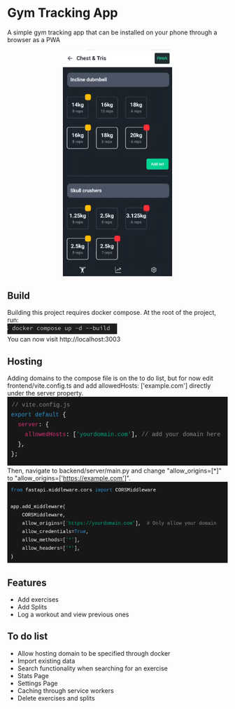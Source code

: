 # Gym Tracking App

A simple gym tracking app that can be installed on your phone through a browser as a PWA

<p align="center">
  <img src='images/AppImage.png' alt='app-screenshot' width=250>
</p>



## Build
Building this project requires docker compose. At the root of the project, run: 
<br>
![Alt text](images/ComposeCommand.png)
<br>
You can now visit http://localhost:3003

## Hosting

Adding domains to the compose file is on the to do list, but for now edit frontend/vite.config.ts and add allowedHosts: ['example.com'] directly under the server property.
<br>
![Alt text](images/viteConfig.png)
<br>
Then, navigate to backend/server/main.py and change "allow_origins=[*]" to "allow_origins=['https://example.com']".
<br>
![Alt text](images/PythonCORS.png)
<br>

## Features

- Add exercises
- Add Splits
- Log a workout and view previous ones

## To do list
- Allow hosting domain to be specified through docker
- Import existing data
- Search functionality when searching for an exercise
- Stats Page
- Settings Page
- Caching through service workers
- Delete exercises and splits



